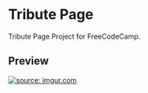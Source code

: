 # Tribute Page
Tribute Page Project for FreeCodeCamp.
## Preview
<a href="https://imgur.com/kqLL40J"><img src="https://i.imgur.com/kqLL40J.png" title="source: imgur.com" /></a>
